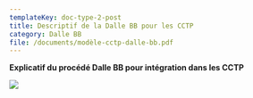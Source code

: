 ```yaml
---
templateKey: doc-type-2-post
title: Descriptif de la Dalle BB pour les CCTP
category: Dalle BB
file: /documents/modèle-cctp-dalle-bb.pdf
---
```

**Explicatif du procédé Dalle BB pour intégration dans les CCTP**

![](/documents/bb_cctp.jpg)